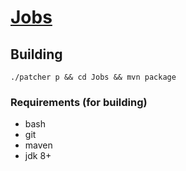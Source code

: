 # [Jobs](https://github.com/Zrips/Jobs)

## Building
`./patcher p && cd Jobs && mvn package`

### Requirements (for building)
- bash
- git
- maven
- jdk 8+
